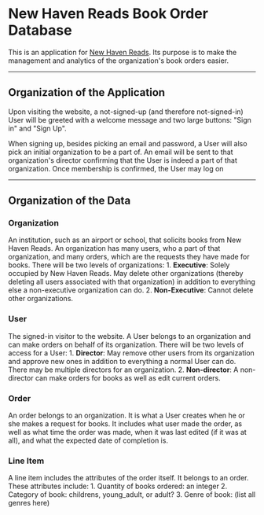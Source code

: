 # New Haven Reads Book Order Database

This is an application for [New Haven Reads](http://newhavenreads.org). Its purpose is to make the management and analytics of the organization's book orders easier.

- - -

## Organization of the Application

Upon visiting the website, a not-signed-up (and therefore not-signed-in) User will be greeted with a welcome message and two large buttons: "Sign in" and "Sign Up".

When signing up, besides picking an email and password, a User will also pick an initial organization to be a part of. An email will be sent to that organization's director confirming that the User is indeed a part of that organization. Once membership is confirmed, the User may log on

- - - 

## Organization of the Data

### Organization

An institution, such as an airport or school, that solicits books from New Haven Reads. An organization has many users, who a part of that organization, and many orders, which are the requests they have made for books. There will be two levels of organizations:
	1. __Executive__: Solely occupied by New Haven Reads. May delete other organizations (thereby deleting all users associated with that organization) in addition to everything else a non-executive organization can do.
	2. __Non-Executive__: Cannot delete other organizations.

### User

The signed-in visitor to the website. A User belongs to an organization and can make orders on behalf of its organization. There will be two levels of access for a User:
	1. __Director__: May remove other users from its organization and approve new ones in addition to everything a normal User can do. There may be multiple directors for an organization.
	2. __Non-director__: A non-director can make orders for books as well as edit current orders.

### Order

An order belongs to an organization. It is what a User creates when he or she makes a request for books. It includes what user made the order, as well as what time the order was made, when it was last edited (if it was at all), and what the expected date of completion is.

### Line Item

A line item includes the attributes of the order itself. It belongs to an order. These attributes include:
	1. Quantity of books ordered: an integer
	2. Category of book: childrens, young_adult, or adult?
	3. Genre of book: (list all genres here)

